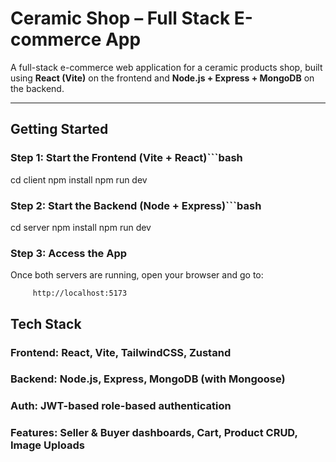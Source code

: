 # Ceramic Shop – Full Stack E-commerce App

A full-stack e-commerce web application for a ceramic products shop, built using **React (Vite)** on the frontend and **Node.js + Express + MongoDB** on the backend.

---

##  Getting Started

###  Step 1: Start the Frontend (Vite + React)```bash

cd client
npm install
npm run dev

### Step 2: Start the Backend (Node + Express)```bash

cd server
npm install
npm run dev

### Step 3: Access the App
Once both servers are running, open your browser and go to:

         http://localhost:5173



## Tech Stack

### Frontend: React, Vite, TailwindCSS, Zustand

### Backend: Node.js, Express, MongoDB (with Mongoose)

### Auth: JWT-based role-based authentication

### Features: Seller & Buyer dashboards, Cart, Product CRUD, Image Uploads
